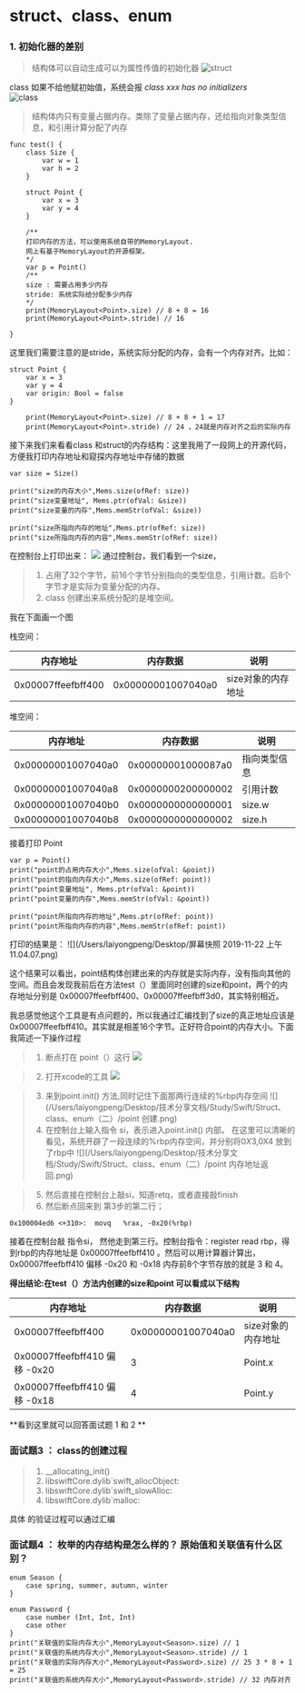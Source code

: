 # struct、class、enum

### 1. 初始化器的差别
> 结构体可以自动生成可以为属性传值的初始化器
![struct](/Users/laiyongpeng/Desktop/技术分享文档/Study/Swift/Struct、class、enum（二）/结构体初始化器.png)   

class 如果不给他赋初始值，系统会报 *class xxx has no initializers*  
![class](/Users/laiyongpeng/Desktop/技术分享文档/Study/Swift/Struct、class、enum（二）/类初始化器.png)

> 结构体内只有变量占据内存。类除了变量占据内存，还给指向对象类型信息，和引用计算分配了内存 

	func test() {
		class Size {
			var w = 1
			var h = 2
		}
		
		struct Point {
			var x = 3
			var y = 4
		}
		
		/**
		打印内存的方法，可以使用系统自带的MemoryLayout.
		网上有基于MemoryLayout的开源框架。
		*/
		var p = Point()
		/**
		size : 需要占用多少内存
		stride: 系统实际给分配多少内存
		*/
		print(MemoryLayout<Point>.size) // 8 + 8 = 16
		print(MemoryLayout<Point>.stride) // 16
	
	} 

这里我们需要注意的是stride，系统实际分配的内存，会有一个内存对齐。比如：
	
	struct Point {
		var x = 3
		var y = 4
		var origin: Bool = false
	}
	
		print(MemoryLayout<Point>.size) // 8 + 8 + 1 = 17
		print(MemoryLayout<Point>.stride) // 24 ，24就是内存对齐之后的实际内存
	
接下来我们来看看class 和struct的内存结构：这里我用了一段网上的开源代码，方便我打印内存地址和窥探内存地址中存储的数据

	var size = Size()
	
	print("size的内存大小",Mems.size(ofRef: size))
	print("size变量地址", Mems.ptr(ofVal: &size))
    print("size变量的内存",Mems.memStr(ofVal: &size))

    print("size所指向内存的地址",Mems.ptr(ofRef: size))
    print("size所指向内存的内容",Mems.memStr(ofRef: size))

在控制台上打印出来：
![](/Users/laiyongpeng/Desktop/技术分享文档/Study/Swift/Struct、class、enum（二）/size的内存结构.png)
通过控制台，我们看到一个size，
> 1. 占用了32个字节，前16个字节分别指向的类型信息，引用计数。后8个字节才是实际为变量分配的内存。
> 2. class 创建出来系统分配的是堆空间。

我在下面画一个图

栈空间：

|  内存地址          | 内存数据            | 说明|
| ------           | ------             |-----|
|0x00007ffeefbff400| 0x00000001007040a0 |size对象的内存地址|

 堆空间：
 
 
|  内存地址          | 内存数据            |  说明 |
| ------           | ------             |   ----|
| 0x00000001007040a0 | 0x00000001000087a0 | 指向类型信息|
| 0x00000001007040a8 | 0x0000000200000002 | 引用计数 |
| 0x00000001007040b0 | 0x0000000000000001 |size.w|
| 0x00000001007040b8 | 0x0000000000000002 |size.h|

接着打印 Point
	
	var p = Point()
	print("point的占用内存大小",Mems.size(ofVal: &point))
    print("point的指向内存大小",Mems.size(ofRef: point))
    print("point变量地址", Mems.ptr(ofVal: &point))
    print("point变量的内存",Mems.memStr(ofVal: &point))

    print("point所指向内存的地址",Mems.ptr(ofRef: point))
    print("point所指向内存的内容",Mems.memStr(ofRef: point))
 打印的结果是：
 ![](/Users/laiyongpeng/Desktop/屏幕快照 2019-11-22 上午11.04.07.png)
 
 这个结果可以看出，point结构体创建出来的内存就是实际内存，没有指向其他的空间。而且会发现我前后在方法test（）里面同时创建的size和point，两个的内存地址分别是 0x00007ffeefbff400、0x00007ffeefbff3d0，其实特别相近。

我总感觉他这个工具是有点问题的，所以我通过汇编找到了size的真正地址应该是 0x00007ffeefbff410。其实就是相差16个字节。正好符合point的内存大小。下面我简述一下操作过程
> 1. 断点打在 point（）这行
![](/Users/laiyongpeng/Desktop/技术分享文档/Study/Swift/Struct、class、enum（二）/point断点处.png)

> 2. 打开xcode的工具
![](/Users/laiyongpeng/Desktop/技术分享文档/Study/Swift/Struct、class、enum（二）/xcode工具使用.png)

> 3. 来到point.init() 方法,同时记住下面那两行连续的%rbp内存空间
![](/Users/laiyongpeng/Desktop/技术分享文档/Study/Swift/Struct、class、enum（二）/point 创建.png)
> 4. 在控制台上输入指令 si，表示进入point.init() 内部。 在这里可以清晰的看见，系统开辟了一段连续的%rbp内存空间，并分别将$0X3 ,$0X4 放到了rbp中
![](/Users/laiyongpeng/Desktop/技术分享文档/Study/Swift/Struct、class、enum（二）/point 内存地址返回.png)

> 5. 然后直接在控制台上敲si，知道retq，或者直接敲finish
> 6. 然后断点回来到 第3步的第二行； 
	
	0x100004ed6 <+310>:  movq   %rax, -0x20(%rbp)

接着在控制台敲 指令si， 然他走到第三行。控制台指令：register read rbp，得到rbp的内存地址是 0x00007ffeefbff410 。然后可以用计算器计算出，0x00007ffeefbff410 偏移 -0x20 和 -0x18 内存前8个字节存放的就是 3 和 4。

**得出结论:在test（）方法内创建的size和point 可以看成以下结构**

|  内存地址          | 内存数据            | 说明|
| ------           | ------             |-----|
|0x00007ffeefbff400| 0x00000001007040a0 |size对象的内存地址|
| 0x00007ffeefbff410 偏移 -0x20| 3                 | Point.x|
| 0x00007ffeefbff410 偏移 -0x18| 4                 | Point.y|

**看到这里就可以回答面试题 1 和 2 **

### 面试题3 ： class的创建过程
> 1. __allocating_init()
> 2. libswiftCore.dylib`swift_allocObject:
> 3. libswiftCore.dylib`swift_slowAlloc:
> 4. libswiftCore.dylib`malloc:

具体 的验证过程可以通过汇编

### 面试题4 ： 枚举的内存结构是怎么样的？ 原始值和关联值有什么区别？
	
	enum Season {
		case spring, summer, autumn, winter
	}
	
	enum Password {
		case number (Int, Int, Int)
		case other
	}
	print("关联值的实际内存大小",MemoryLayout<Season>.size) // 1
	print("关联值的系统内存大小",MemoryLayout<Season>.stride) // 1
	print("关联值的实际内存大小",MemoryLayout<Password>.size) // 25 3 * 8 + 1 = 25
	print("关联值的系统内存大小",MemoryLayout<Password>.stride) // 32 内存对齐
